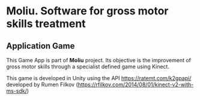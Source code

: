# Moliu. Software for gross motor skills treatment

## Application Game

This Game App is part of **Moliu** project. Its objective is the improvement of gross motor skills through a specialist defined game using Kinect.

This game is developed in Unity using the API https://ratemt.com/k2gpapi/ developed by Rumen Filkov (https://rfilkov.com/2014/08/01/kinect-v2-with-ms-sdk/)

